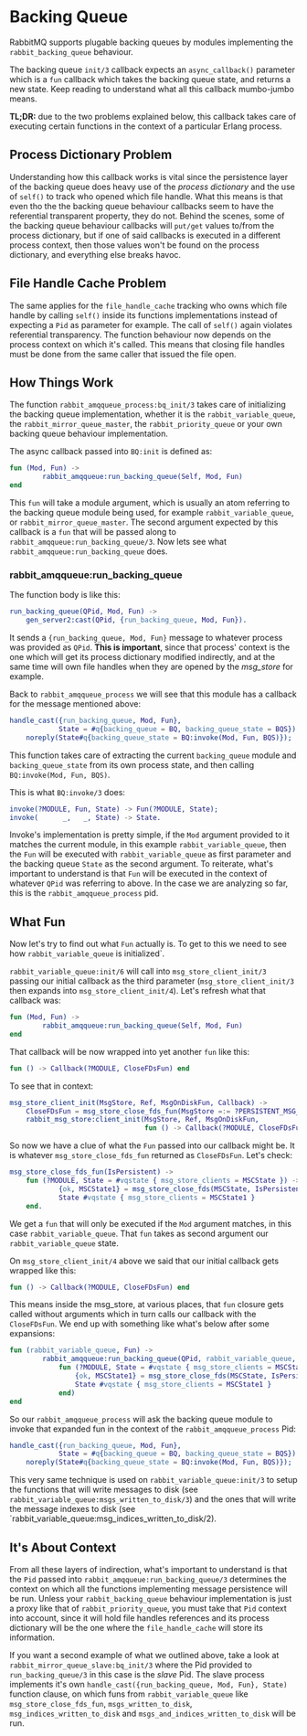 # Backing Queue #

RabbitMQ supports plugable backing queues by modules implementing the
`rabbit_backing_queue` behaviour.

The backing queue `init/3` callback expects an `async_callback()`
parameter which is a `fun` callback which takes the backing queue
state, and returns a new state. Keep reading to understand what all
this callback mumbo-jumbo means.

**TL;DR:** due to the two problems explained below, this callback
  takes care of executing certain functions in the context of a
  particular Erlang process.

## Process Dictionary Problem ##

Understanding how this callback works is vital since the persistence
layer of the backing queue does heavy use of the _process dictionary_
and the use of `self()` to track who opened which file handle. What
this means is that even tho the the backing queue behaviour callbacks
seem to have the referential transparent property, they do not. Behind
the scenes, some of the backing queue behaviour callbacks will `put/get`
values to/from the process dictionary, but if one of said callbacks is
executed in a different process context, then those values won't be
found on the process dictionary, and everything else breaks havoc.

## File Handle Cache Problem ##

The same applies for the `file_handle_cache` tracking who owns which
file handle by calling `self()` inside its functions implementations
instead of expecting a `Pid` as parameter for example. The call of
`self()` again violates referential transparency. The function
behaviour now depends on the process context on which it's
called. This means that closing file handles must be done from the
same caller that issued the file open.

## How Things Work ##

The function `rabbit_amqqueue_process:bq_init/3` takes care of
initializing the backing queue implementation, whether it is the
`rabbit_variable_queue`, the `rabbit_mirror_queue_master`, the
`rabbit_priority_queue` or your own backing queue behaviour
implementation.

The async callback passed into `BQ:init` is defined as:

```erlang
fun (Mod, Fun) ->
        rabbit_amqqueue:run_backing_queue(Self, Mod, Fun)
end
```

This `fun` will take a module argument, which is usually an atom
referring to the backing queue module being used, for example
`rabbit_variable_queue`, or `rabbit_mirror_queue_master`. The second
argument expected by this callback is a `fun` that will be passed
along to `rabbit_amqqueue:run_backing_queue/3`. Now lets see what
`rabbit_amqqueue:run_backing_queue` does.

### rabbit_amqqueue:run_backing_queue ###

The function body is like this:

```erlang
run_backing_queue(QPid, Mod, Fun) ->
    gen_server2:cast(QPid, {run_backing_queue, Mod, Fun}).
```

It sends a `{run_backing_queue, Mod, Fun}` message to whatever process
was provided as `QPid`. **This is important**, since that process'
context is the one which will get its process dictionary modified
indirectly, and at the same time will own file handles when they are
opened by the _msg\_store_ for example.

Back to `rabbit_amqqueue_process` we will see that this module has a
callback for the message mentioned above:

```erlang
handle_cast({run_backing_queue, Mod, Fun},
            State = #q{backing_queue = BQ, backing_queue_state = BQS}) ->
    noreply(State#q{backing_queue_state = BQ:invoke(Mod, Fun, BQS)});
```

This function takes care of extracting the current `backing_queue`
module and `backing_queue_state` from its own process state, and then
calling `BQ:invoke(Mod, Fun, BQS)`.

This is what `BQ:invoke/3` does:


```erlang
invoke(?MODULE, Fun, State) -> Fun(?MODULE, State);
invoke(      _,   _, State) -> State.
```

Invoke's implementation is pretty simple, if the `Mod` argument
provided to it matches the current module, in this example
`rabbit_variable_queue`, then the `Fun` will be executed with
`rabbit_variable_queue` as first parameter and the backing queue
`State` as the second argument. To reiterate, what's important to
understand is that `Fun` will be executed in the context of whatever
`QPid` was referring to above. In the case we are analyzing so far,
this is the `rabbit_amqqueue_process` pid.

## What Fun ##

Now let's try to find out what `Fun` actually is. To get to this we
need to see how `rabbit_variable_queue` is initialized`.

`rabbit_variable_queue:init/6` will call into
`msg_store_client_init/3` passing our initial callback as the third
parameter (`msg_store_client_init/3` then expands into
`msg_store_client_init/4`). Let's refresh what that callback was:

```erlang
fun (Mod, Fun) ->
        rabbit_amqqueue:run_backing_queue(Self, Mod, Fun)
end
```

That callback will be now wrapped into yet another `fun` like this:

```erlang
fun () -> Callback(?MODULE, CloseFDsFun) end
```

To see that in context:

```erlang
msg_store_client_init(MsgStore, Ref, MsgOnDiskFun, Callback) ->
    CloseFDsFun = msg_store_close_fds_fun(MsgStore =:= ?PERSISTENT_MSG_STORE),
    rabbit_msg_store:client_init(MsgStore, Ref, MsgOnDiskFun,
                                 fun () -> Callback(?MODULE, CloseFDsFun) end).
```

So now we have a clue of what the `Fun` passed into our callback might
be. It is whatever `msg_store_close_fds_fun` returned as
`CloseFDsFun`. Let's check:

```erlang
msg_store_close_fds_fun(IsPersistent) ->
    fun (?MODULE, State = #vqstate { msg_store_clients = MSCState }) ->
            {ok, MSCState1} = msg_store_close_fds(MSCState, IsPersistent),
            State #vqstate { msg_store_clients = MSCState1 }
    end.
```

We get a `fun` that will only be executed if the `Mod` argument
matches, in this case `rabbit_variable_queue`. That `fun` takes as
second argument our `rabbit_variable_queue` state.

On `msg_store_client_init/4` above we said that our initial callback
gets wrapped like this:

```erlang
fun () -> Callback(?MODULE, CloseFDsFun) end
```

This means inside the msg_store, at various places, that `fun` closure
gets called without arguments which in turn calls our callback with
the `CloseFDsFun`. We end up with something like what's below after
some expansions:

```erlang
fun (rabbit_variable_queue, Fun) ->
        rabbit_amqqueue:run_backing_queue(QPid, rabbit_variable_queue,
            fun (?MODULE, State = #vqstate { msg_store_clients = MSCState }) ->
                {ok, MSCState1} = msg_store_close_fds(MSCState, IsPersistent),
                State #vqstate { msg_store_clients = MSCState1 }
            end)
end
```

So our `rabbit_amqqueue_process` will ask the backing queue module
to invoke that expanded fun in the context of the
`rabbit_amqqueue_process` Pid:

```erlang
handle_cast({run_backing_queue, Mod, Fun},
            State = #q{backing_queue = BQ, backing_queue_state = BQS}) ->
    noreply(State#q{backing_queue_state = BQ:invoke(Mod, Fun, BQS)});
```

This very same technique is used on `rabbit_variable_queue:init/3` to
setup the functions that will write messages to disk (see
`rabbit_variable_queue:msgs_written_to_disk/3`) and the ones that will
write the message indexes to disk (see
`rabbit_variable_queue:msg_indices_written_to_disk/2).

## It's About Context ##

From all these layers of indirection, what's important to understand
is that the `Pid` passed into `rabbit_amqqueue:run_backing_queue/3`
determines the context on which all the functions implementing message
persistence will be run. Unless your `rabbit_backing_queue` behaviour
implementation is just a proxy like that of `rabbit_priority_queue`,
you must take that `Pid` context into account, since it will hold file
handles references and its process dictionary will be the one where
the `file_handle_cache` will store its information.

If you want a second example of what we outlined above, take a look at
`rabbit_mirror_queue_slave:bq_init/3` where the Pid provided to
`run_backing_queue/3` in this case is the _slave_ Pid. The slave
process implements it's own `handle_cast({run_backing_queue, Mod,
Fun}, State)` function clause, on which funs from
`rabbit_variable_queue` like `msg_store_close_fds_fun`,
`msgs_written_to_disk`, `msg_indices_written_to_disk` and
`msgs_and_indices_written_to_disk` will be run.
